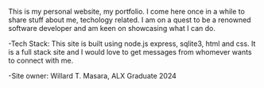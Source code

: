 This is my personal website, my portfolio. I come here once in a while to share stuff about me, techology related. I am on a quest to be a renowned software developer and am keen on showcasing what I can do.



-Tech Stack:
This site is built using node.js express, sqlite3, html and css. It is a full stack site and I would love to get messages from whomever wants to connect with me. 


-Site owner:
Willard T. Masara, ALX Graduate 2024
